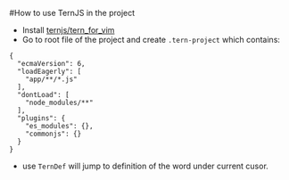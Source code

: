 #How to use TernJS in the project
- Install [ternjs/tern_for_vim](ternjs/tern_for_vim)
- Go to root file of the project and create `.tern-project` which contains:
```
{
  "ecmaVersion": 6,
  "loadEagerly": [
    "app/**/*.js"
  ],
  "dontLoad": [
    "node_modules/**"
  ],
  "plugins": {
    "es_modules": {},
    "commonjs": {}
  }
}
```
- use `TernDef` will jump to definition of the word under current cusor.
